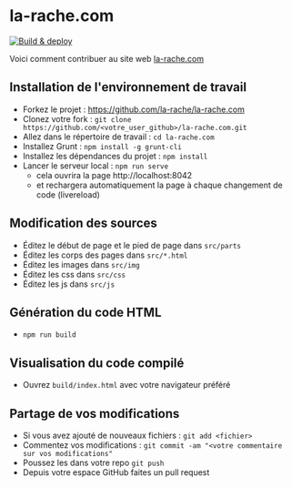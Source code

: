 # la-rache.com

[![Build & deploy](https://github.com/la-rache/la-rache.com/actions/workflows/npm-grunt.yml/badge.svg)](https://github.com/la-rache/la-rache.com/actions/workflows/npm-grunt.yml)

Voici comment contribuer au site web [la-rache.com](https://www.la-rache.com)

Installation de l'environnement de travail
------------------------------------------
* Forkez le projet : https://github.com/la-rache/la-rache.com
* Clonez votre fork : ```git clone https://github.com/<votre_user_github>/la-rache.com.git```
* Allez dans le répertoire de travail : ```cd la-rache.com```
* Installez Grunt : ```npm install -g grunt-cli```
* Installez les dépendances du projet : ```npm install```
* Lancer le serveur local : ```npm run serve```
  *  cela ouvrira la page http://localhost:8042
  *  et rechargera automatiquement la page à chaque changement de code (livereload)

Modification des sources
------------------------
* Éditez le début de page et le pied de page dans ```src/parts```
* Éditez les corps des pages dans ```src/*.html```
* Éditez les images dans ```src/img```
* Éditez les css dans ```src/css```
* Éditez les js dans ```src/js```

Génération du code HTML
-----------------------
* ```npm run build```

Visualisation du code compilé
---------------------
* Ouvrez ```build/index.html``` avec votre navigateur préféré

Partage de vos modifications
----------------------------
* Si vous avez ajouté de nouveaux fichiers : ```git add <fichier>```
* Commentez vos modifications : ```git commit -am "<votre commentaire sur vos modifications"```
* Poussez les dans votre repo ```git push```
* Depuis votre espace GitHub faites un pull request


